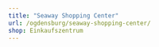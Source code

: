 ```yaml
---
title: "Seaway Shopping Center"
url: /ogdensburg/seaway-shopping-center/
shop: Einkaufszentrum
---
```

